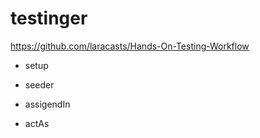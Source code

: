# testinger


https://github.com/laracasts/Hands-On-Testing-Workflow



- setup
- seeder

- assigendIn
- actAs
